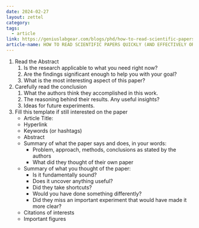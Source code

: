 ```yaml
---
date: 2024-02-27
layout: zettel
category: 
tags:
  - article
link: https://geniuslabgear.com/blogs/phd/how-to-read-scientific-papers-organize-for-literature-review#:~:text=Read%20in%20this%20order%3A%20Abstract,supercharge%20your%20chances%20of%20citation.
article-name: HOW TO READ SCIENTIFIC PAPERS QUICKLY (AND EFFECTIVELY ORGANIZE THEM FOR A LITERATURE REVIEW)
---
```

1. Read the Abstract
	1. Is the research applicable to what you need right now?
	2. Are the findings significant enough to help you with your goal?
	3. What is the most interesting aspect of this paper?
2. Carefully read the conclusion
	1. What the authors think they accomplished in this work.
	2. The reasoning behind their results. Any useful insights?
	3. Ideas for future experiments.
3. Fill this template if still interested on the paper
	- Article Title:
	- Hyperlink
	- Keywords (or hashtags)
	- Abstract
	- Summary of what the paper says and does, in your words:
		- Problem, approach, methods, conclusions as stated by the authors
		- What did they thought of their own paper
	- Summary of what you thought of the paper:
		- Is it fundamentally sound? 
		- Does it uncover anything useful? 
		- Did they take shortcuts? 
		- Would you have done something differently? 
		- Did they miss an important experiment that would have made it more clear?
	- Citations of interests
	- Important figures